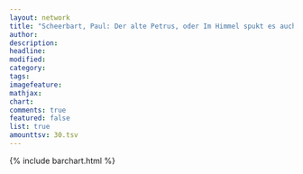 ```yaml
---
layout: network
title: "Scheerbart, Paul: Der alte Petrus, oder Im Himmel spukt es auch (1904)"
author:
description:
headline:
modified:
category:
tags:
imagefeature: 
mathjax: 
chart: 
comments: true
featured: false
list: true
amounttsv: 30.tsv
---
```

{% include barchart.html %}
